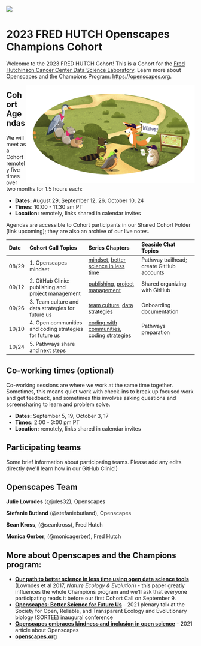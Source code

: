<a align="left" href="https://github.com/Openscapes/2023-fred-hutch"><img src="https://github.githubassets.com/images/modules/logos_page/GitHub-Mark.png" width="35px"/></a>

# 2023 FRED HUTCH Openscapes Champions Cohort

Welcome to the 2023 FRED HUTCH Cohort! This is a Cohort for the [Fred Hutchinson Cancer Center Data Science Laboratory](https://hutchdatascience.org/). Learn more about Openscapes and the Champions Program: <https://openscapes.org>.

<img src="horst-champions-trailhead.png" align="right" width="450"/>

## Cohort Agendas

We will meet as a Cohort remotely five times over two months for 1.5 hours each:

-   **Dates:** August 29, September 12, 26, October 10, 24
-   **Times:** 10:00 - 11:30 am PT
-   **Location:** remotely, links shared in calendar invites

Agendas are accessible to Cohort participants in our Shared Cohort Folder [link upcoming]; they are also an archive of our live notes. 

| Date | Cohort Call Topics          | Series Chapters |      Seaside Chat Topics |
|:----|:------------------|:----------------------|:--------------------------------|
| 08/29 | 1. Openscapes mindset | [mindset](https://openscapes.github.io/series/mindset), [better science in less time](https://openscapes.github.io/series/better-science.html) | Pathway trailhead; create GitHub accounts 
| 09/12 | 2. GitHub Clinic: publishing and project management <br> | [publishing](https://openscapes.github.io/series/github-pub), [project management](https://openscapes.github.io/series/github-issues) | Shared organizing with GitHub
| 09/26 | 3. Team culture and data strategies for future us | [team culture](https://openscapes.github.io/series/team-culture), [data strategies](https://openscapes.github.io/series/data-strategies) | Onboarding documentation 
| 10/10 | 4. Open communities and coding strategies for future us | [coding with communities](https://openscapes.github.io/series/communities), [coding strategies](https://openscapes.github.io/series/coding-strategies) | Pathways preparation
| 10/24 | 5. Pathways share and next steps |  | 

## Co-working times (optional)

Co-working sessions are where we work at the same time together. Sometimes, this means quiet work with check-ins to break up focused work and get feedback, and sometimes this involves asking questions and screensharing to learn and problem solve.

-   **Dates:** September 5, 19, October 3, 17
-   **Times:** 2:00 - 3:00 pm PT
-   **Location:** remotely, links shared in calendar invites

## Participating teams

Some brief information about participating teams. Please add any edits directly (we'll learn how in our GitHub Clinic!)

## Openscapes Team

**Julie Lowndes** (@jules32), Openscapes

**Stefanie Butland** (@stefaniebutland), Openscapes

**Sean Kross**, (@seankross), Fred Hutch

**Monica Gerber**, (@monicagerber), Fred Hutch

<!--- $$TODO: Add Planning Google Folder$$ [Planning Google Folder]() --->

## More about Openscapes and the Champions program:

-   [**Our path to better science in less time using open data science tools**](https://www.nature.com/articles/s41559-017-0160) (Lowndes et al 2017, *Nature Ecology & Evolution*) - this paper greatly influences the whole Champions program and we'll ask that everyone participating reads it before our first Cohort Call on September 9.
-   [**Openscapes: Better Science for Future Us**](https://docs.google.com/presentation/d/1HGw4P095-lblHiGQHXYidHiVysjrPxuojxTxKtE13vk/edit#slide=id.ge2b7c2f974_0_2017) - 2021 plenary talk at the Society for Open, Reliable, and Transparent Ecology and Evolutionary biology (SORTEE) inaugural conference
-   [**Openscapes embraces kindness and inclusion in open science**](https://sparcopen.org/impact-story/openscapes-embraces-kindness-and-inclusion-of-open-science/) - 2021 article about Openscapes
-   [**openscapes.org**](https://openscapes.org/) 
